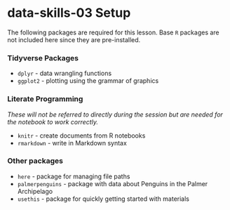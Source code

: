 # data-skills-03 Setup
The following packages are required for this lesson. Base `R` packages are not included here since they are pre-installed.

### Tidyverse Packages

* `dplyr` - data wrangling functions
* `ggplot2` - plotting using the grammar of graphics

### Literate Programming
*These will not be referred to directly during the session but are needed for the notebook to work correctly.*

* `knitr` - create documents from R notebooks
* `rmarkdown` - write in Markdown syntax

### Other packages

* `here` - package for managing file paths
* `palmerpenguins` - package with data about Penguins in the Palmer Archipelago
* `usethis` - package for quickly getting started with materials
